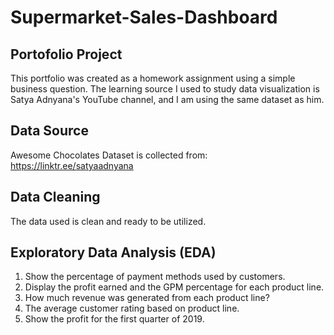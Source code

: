 # Supermarket-Sales-Dashboard

## Portofolio Project
This portfolio was created as a homework assignment using a simple business question. The learning source I used to study data visualization is Satya Adnyana's YouTube channel, and I am using the same dataset as him.

## Data Source
Awesome Chocolates Dataset is collected from: https://linktr.ee/satyaadnyana

## Data Cleaning
The data used is clean and ready to be utilized.

## Exploratory Data Analysis (EDA)
1. Show the percentage of payment methods used by customers.
2. Display the profit earned and the GPM percentage for each product line.
3. How much revenue was generated from each product line?
4. The average customer rating based on product line.
5. Show the profit for the first quarter of 2019.
